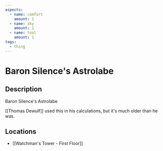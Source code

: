 ```yaml
---
aspects:
  - name: comfort
    amount: 1
  - name: sky
    amount: 1
  - name: tool
    amount: 1
tags:
  - thing
---
```


# Baron Silence's Astrolabe

## Description
Baron Silence's Astrolabe

[[Thomas Dewulf]] used this in his calculations, but it's much older than he was.
## Locations
- [[Watchman's Tower - First Floor]]